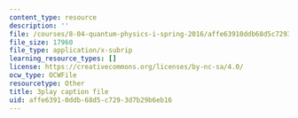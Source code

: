 ```yaml
---
content_type: resource
description: ''
file: /courses/8-04-quantum-physics-i-spring-2016/affe63910ddb68d5c7293d7b29b6eb16_twdF0EIbFds.srt
file_size: 17960
file_type: application/x-subrip
learning_resource_types: []
license: https://creativecommons.org/licenses/by-nc-sa/4.0/
ocw_type: OCWFile
resourcetype: Other
title: 3play caption file
uid: affe6391-0ddb-68d5-c729-3d7b29b6eb16
---
```

